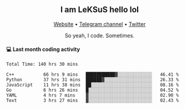 <h2 align="center">I am LeKSuS hello lol</h2>
<div align="center">
  <a href="https://leksus.net">Website</a> •
  <a href="https://t.me/leksus_was_here">Telegram channel</a> •
  <a href="https://twitter.com/___LeKSuS___">Twitter</a>
</div>
<p align="center">So yeah, I code. Sometimes.</p>

#### :computer: Last month coding activity
<!--START_SECTION:waka-->

```text
Total Time: 140 hrs 30 mins

C++           66 hrs 9 mins   ███████████▓░░░░░░░░░░░░░   46.41 %
Python        37 hrs 31 mins  ██████▓░░░░░░░░░░░░░░░░░░   26.33 %
JavaScript    11 hrs 38 mins  ██░░░░░░░░░░░░░░░░░░░░░░░   08.16 %
Go            6 hrs 26 mins   █░░░░░░░░░░░░░░░░░░░░░░░░   04.52 %
YAML          4 hrs 7 mins    ▓░░░░░░░░░░░░░░░░░░░░░░░░   02.90 %
Text          3 hrs 27 mins   ▓░░░░░░░░░░░░░░░░░░░░░░░░   02.43 %
```

<!--END_SECTION:waka-->

<!-- flag{4_l0t_0f_1nter35t1ng_th1ng5_4r3_1n_publ1c_d0m41n} -->
